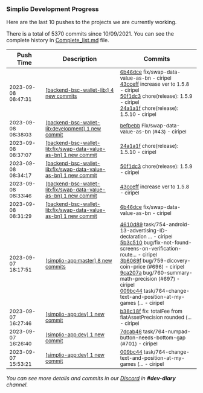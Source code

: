 
### Simplio Development Progress

Here are the last 10 pushes to the projects we are currently working.

There is a total of 5370 commits since 10/09/2021. You can see the complete history in
 [Complete_list.md](Complete_list.md) file.

| Push Time | Description | Commits |
| --- | --- | --- |
| <sub>2023-09-08 08:47:31</sub> | <sub>[[backend-bsc-wallet-lib:] 4 new commits](https://github.com/SimplioOfficial/backend-bsc-wallet-lib/compare/6b46dce226e2^...24a1a1fbd755)</sub> | <sub>[6b46dce](https://github.com/SimplioOfficial/backend-bsc-wallet-lib/commit/6b46dce226e28572587d828363cc4cd6888cd050) fix/swap-data-value-as-bn - ciripel<br>[43cceff](https://github.com/SimplioOfficial/backend-bsc-wallet-lib/commit/43cceff9b9298c6d688a8ca7fb2f80a92468255a) increase ver to 1.5.8 - ciripel<br>[50f1dc3](https://github.com/SimplioOfficial/backend-bsc-wallet-lib/commit/50f1dc3f502f8b835025cd3203e974c6b62e21e6) chore(release): 1.5.9 - ciripel<br>[24a1a1f](https://github.com/SimplioOfficial/backend-bsc-wallet-lib/commit/24a1a1fbd755bcda65fb1090fe54b265612822f9) chore(release): 1.5.10 - ciripel</sub> |
| <sub>2023-09-08 08:38:03</sub> | <sub>[[backend-bsc-wallet-lib:development] 1 new commit](https://github.com/SimplioOfficial/backend-bsc-wallet-lib/commit/befbebb988f7c7aa796c458e6959cb248de0b3c2)</sub> | <sub>[befbebb](https://github.com/SimplioOfficial/backend-bsc-wallet-lib/commit/befbebb988f7c7aa796c458e6959cb248de0b3c2) Fix/swap-data-value-as-bn (#43) - ciripel</sub> |
| <sub>2023-09-08 08:37:07</sub> | <sub>[[backend-bsc-wallet-lib:fix/swap-data-value-as-bn] 1 new commit](https://github.com/SimplioOfficial/backend-bsc-wallet-lib/commit/24a1a1fbd755bcda65fb1090fe54b265612822f9)</sub> | <sub>[24a1a1f](https://github.com/SimplioOfficial/backend-bsc-wallet-lib/commit/24a1a1fbd755bcda65fb1090fe54b265612822f9) chore(release): 1.5.10 - ciripel</sub> |
| <sub>2023-09-08 08:34:17</sub> | <sub>[[backend-bsc-wallet-lib:fix/swap-data-value-as-bn] 1 new commit](https://github.com/SimplioOfficial/backend-bsc-wallet-lib/commit/50f1dc3f502f8b835025cd3203e974c6b62e21e6)</sub> | <sub>[50f1dc3](https://github.com/SimplioOfficial/backend-bsc-wallet-lib/commit/50f1dc3f502f8b835025cd3203e974c6b62e21e6) chore(release): 1.5.9 - ciripel</sub> |
| <sub>2023-09-08 08:33:46</sub> | <sub>[[backend-bsc-wallet-lib:fix/swap-data-value-as-bn] 1 new commit](https://github.com/SimplioOfficial/backend-bsc-wallet-lib/commit/43cceff9b9298c6d688a8ca7fb2f80a92468255a)</sub> | <sub>[43cceff](https://github.com/SimplioOfficial/backend-bsc-wallet-lib/commit/43cceff9b9298c6d688a8ca7fb2f80a92468255a) increase ver to 1.5.8 - ciripel</sub> |
| <sub>2023-09-08 08:31:29</sub> | <sub>[[backend-bsc-wallet-lib:fix/swap-data-value-as-bn] 1 new commit](https://github.com/SimplioOfficial/backend-bsc-wallet-lib/commit/6b46dce226e28572587d828363cc4cd6888cd050)</sub> | <sub>[6b46dce](https://github.com/SimplioOfficial/backend-bsc-wallet-lib/commit/6b46dce226e28572587d828363cc4cd6888cd050) fix/swap-data-value-as-bn - ciripel</sub> |
| <sub>2023-09-07 18:17:51</sub> | <sub>[[simplio-app:master] 8 new commits](https://github.com/SimplioOfficial/simplio-app/compare/acdde81934ec...f2920ffcce15)</sub> | <sub>[4610d89](https://github.com/SimplioOfficial/simplio-app/commit/4610d89aba5a07d50f8d06ba151af38336b4314e) task/754-android-13-advertising-ID-declaration ... - ciripel<br>[5b3c510](https://github.com/SimplioOfficial/simplio-app/commit/5b3c5107390ca6b2d1db3424caa8dbd2d9701447) bug/fix-not-found-screens-on-verification-route... - ciripel<br>[3b6069f](https://github.com/SimplioOfficial/simplio-app/commit/3b6069fc56392468018fb46bf50b2efad7a1a435) bug/759-dicovery-coin-price (#696) - ciripel<br>[9ca207a](https://github.com/SimplioOfficial/simplio-app/commit/9ca207ac918842e8d555d7c9259086cb16974abb) bug/760-summary-math-precision (#697) - ciripel<br>[009bc44](https://github.com/SimplioOfficial/simplio-app/commit/009bc445ae73cd111bc6eb89e6b1c2ced0417a19) task/764-change-text-and-position-at-my-games (... - ciripel</sub> |
| <sub>2023-09-07 16:27:46</sub> | <sub>[[simplio-app:dev] 1 new commit](https://github.com/SimplioOfficial/simplio-app/commit/b38c18f51a5b2dcdbbc8e5575ef544bd66672044)</sub> | <sub>[b38c18f](https://github.com/SimplioOfficial/simplio-app/commit/b38c18f51a5b2dcdbbc8e5575ef544bd66672044) fix: totalFee from fiatAssetPrecision rounded (... - ciripel</sub> |
| <sub>2023-09-07 16:26:40</sub> | <sub>[[simplio-app:dev] 1 new commit](https://github.com/SimplioOfficial/simplio-app/commit/7dcab46ee4ec6f253e6354dbd16ce5064475cdcc)</sub> | <sub>[7dcab46](https://github.com/SimplioOfficial/simplio-app/commit/7dcab46ee4ec6f253e6354dbd16ce5064475cdcc) task/764-numpad-button-needs-bottom-gap (#701) - ciripel</sub> |
| <sub>2023-09-07 15:53:21</sub> | <sub>[[simplio-app:dev] 1 new commit](https://github.com/SimplioOfficial/simplio-app/commit/009bc445ae73cd111bc6eb89e6b1c2ced0417a19)</sub> | <sub>[009bc44](https://github.com/SimplioOfficial/simplio-app/commit/009bc445ae73cd111bc6eb89e6b1c2ced0417a19) task/764-change-text-and-position-at-my-games (... - ciripel</sub> |

_You can see more details and commits in our [Discord](https://discord.gg/aKhjuwZmdP) in **#dev-diary** channel._
